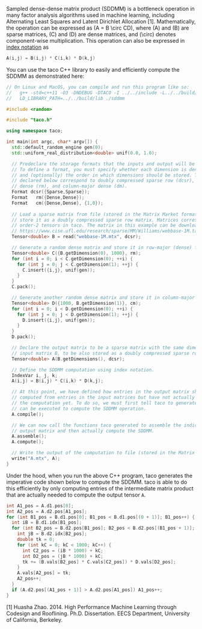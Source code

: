 Sampled dense-dense matrix product (SDDMM) is a bottleneck operation in many factor analysis algorithms used in machine learning, including Alternating 
Least Squares and Latent Dirichlet Allocation [1]. Mathematically, the operation can be expressed as \(A = B \circ CD\), where \(A\) and \(B\) are sparse matrices, \(C\) and \(D\) are dense matrices, and \(\circ\) denotes component-wise multiplication. This operation can also be expressed in [index notation](computations.md#specifying-tensor-algebra-computations) as 

```c++
A(i,j) = B(i,j) * C(i,k) * D(k,j)
```

You can use the taco C++ library to easily and efficiently compute the SDDMM as demonstrated here:

```c++
// On Linux and MacOS, you can compile and run this program like so:
//   g++ -std=c++11 -O3 -DNDEBUG -DTACO -I ../../include -L../../build/lib -ltaco sddmm.cpp -o sddmm
//   LD_LIBRARY_PATH=../../build/lib ./sddmm

#include <random>

#include "taco.h"

using namespace taco;

int main(int argc, char* argv[]) {
  std::default_random_engine gen(0);
  std::uniform_real_distribution<double> unif(0.0, 1.0);

  // Predeclare the storage formats that the inputs and output will be stored as.
  // To define a format, you must specify whether each dimension is dense or sparse 
  // and (optionally) the order in which dimensions should be stored. The formats 
  // declared below correspond to doubly compressed sparse row (dcsr), row-major 
  // dense (rm), and column-major dense (dm).
  Format dcsr({Sparse,Sparse});
  Format   rm({Dense,Dense});
  Format   cm({Dense,Dense}, {1,0});
  
  // Load a sparse matrix from file (stored in the Matrix Market format) and 
  // store it as a doubly compressed sparse row matrix. Matrices correspond to
  // order-2 tensors in taco. The matrix in this example can be download from:
  // https://www.cise.ufl.edu/research/sparse/MM/Williams/webbase-1M.tar.gz
  Tensor<double> B = read("webbase-1M.mtx", dcsr);

  // Generate a random dense matrix and store it in row-major (dense) format.
  Tensor<double> C({B.getDimension(0), 1000}, rm);
  for (int i = 0; i < C.getDimension(0); ++i) {
    for (int j = 0; j < C.getDimension(1); ++j) {
      C.insert({i,j}, unif(gen));
    }
  }
  C.pack();

  // Generate another random dense matrix and store it in column-major format.
  Tensor<double> D({1000, B.getDimension(1)}, cm);
  for (int i = 0; i < D.getDimension(0); ++i) {
    for (int j = 0; j < D.getDimension(1); ++j) {
      D.insert({i,j}, unif(gen));
    }
  }
  D.pack();

  // Declare the output matrix to be a sparse matrix with the same dimensions as 
  // input matrix B, to be also stored as a doubly compressed sparse row matrix.
  Tensor<double> A(B.getDimensions(), dcsr);

  // Define the SDDMM computation using index notation.
  IndexVar i, j, k;
  A(i,j) = B(i,j) * C(i,k) * D(k,j);

  // At this point, we have defined how entries in the output matrix should be 
  // computed from entries in the input matrices but have not actually performed 
  // the computation yet. To do so, we must first tell taco to generate code that 
  // can be executed to compute the SDDMM operation.
  A.compile();

  // We can now call the functions taco generated to assemble the indices of the 
  // output matrix and then actually compute the SDDMM.
  A.assemble();
  A.compute();

  // Write the output of the computation to file (stored in the Matrix Market format).
  write("A.mtx", A);
}
```

Under the hood, when you run the above C++ program, taco generates the imperative code shown below to compute the SDDMM. taco is able to do this efficiently by only computing entries of the intermediate matrix product that are actually needed to compute the output tensor `A`.

```c++
int A1_pos = A.d1.pos[0];
int A2_pos = A.d2.pos[A1_pos];
for (int B1_pos = B.d1.pos[0]; B1_pos < B.d1.pos[(0 + 1)]; B1_pos++) {
  int iB = B.d1.idx[B1_pos];
  for (int B2_pos = B.d2.pos[B1_pos]; B2_pos < B.d2.pos[(B1_pos + 1)]; B2_pos++) {
    int jB = B.d2.idx[B2_pos];
    double tk = 0;
    for (int kC = 0; kC < 1000; kC++) {
      int C2_pos = (iB * 1000) + kC;
      int D2_pos = (jB * 1000) + kC;
      tk += (B.vals[B2_pos] * C.vals[C2_pos]) * D.vals[D2_pos];
    }
    A.vals[A2_pos] = tk;
    A2_pos++;
  }
  if (A.d2.pos[(A1_pos + 1)] > A.d2.pos[A1_pos]) A1_pos++;
}
```

[1] Huasha Zhao. 2014. High Performance Machine Learning through Codesign and Rooflining. Ph.D. Dissertation. EECS Department, University of California, Berkeley. 
